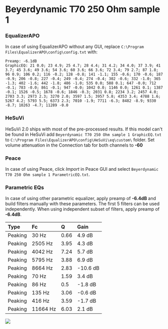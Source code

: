 # Beyerdynamic T70 250 Ohm sample 1

### EqualizerAPO
In case of using EqualizerAPO without any GUI, replace `C:\Program Files\EqualizerAPO\config\config.txt`
with:
```
Preamp: -6.1dB
GraphicEQ: 21 0.0; 23 4.9; 25 4.7; 28 4.4; 31 4.2; 34 4.0; 37 3.9; 41 3.7; 45 3.6; 49 3.6; 54 3.6; 60 3.6; 66 3.6; 72 3.4; 79 2.7; 87 1.8; 96 0.9; 106 0.2; 116 -0.2; 128 -0.8; 141 -1.1; 155 -0.6; 170 -0.6; 187 -0.9; 206 -0.8; 227 -0.4; 249 -0.4; 274 -0.4; 302 -0.6; 332 -1.0; 365 -1.3; 402 -1.6; 442 -1.8; 486 -1.0; 535 0.0; 588 0.1; 647 -0.0; 712 -0.1; 783 -0.0; 861 -0.1; 947 -0.0; 1042 0.0; 1146 0.0; 1261 0.1; 1387 -0.1; 1526 -0.5; 1678 -0.6; 1846 -0.3; 2031 0.8; 2234 3.2; 2457 4.0; 2703 3.3; 2973 2.3; 3270 2.0; 3597 1.5; 3957 5.8; 4353 3.4; 4788 1.6; 5267 4.2; 5793 5.5; 6373 2.3; 7010 -1.9; 7711 -6.3; 8482 -8.9; 9330 -8.7; 10263 -4.7; 11289 -0.0
```

### HeSuVi
HeSuVi 2.0 ships with most of the pre-processed results. If this model can't be found in HeSuVi add
`Beyerdynamic T70 250 Ohm sample 1 GraphicEQ.txt` to `C:\Program Files\EqualizerAPO\config\HeSuVi\eq\custom\` folder.
Set volume attenuation in the Connection tab for both channels to **-60**

### Peace
In case of using Peace, click *Import* in Peace GUI and select `Beyerdynamic T70 250 Ohm sample 1 ParametricEQ.txt`.

### Parametric EQs
In case of using other parametric equalizer, apply preamp of **-6.4dB** and build filters manually
with these parameters. The first 5 filters can be used independently.
When using independent subset of filters, apply preamp of **-6.4dB**.

| Type    | Fc       |    Q | Gain     |
|:--------|:---------|:-----|:---------|
| Peaking | 30 Hz    | 0.66 | 4.9 dB   |
| Peaking | 2505 Hz  | 3.95 | 4.3 dB   |
| Peaking | 4042 Hz  | 7.24 | 5.7 dB   |
| Peaking | 5795 Hz  | 3.88 | 6.9 dB   |
| Peaking | 8664 Hz  | 2.83 | -10.6 dB |
| Peaking | 70 Hz    | 1.59 | 3.4 dB   |
| Peaking | 86 Hz    | 0.5  | -1.8 dB  |
| Peaking | 135 Hz   | 3.06 | -0.6 dB  |
| Peaking | 416 Hz   | 3.59 | -1.7 dB  |
| Peaking | 11664 Hz | 6.03 | 2.1 dB   |

![](https://raw.githubusercontent.com/jaakkopasanen/AutoEq/master/results/innerfidelity/sbaf-serious/Beyerdynamic%20T70%20250%20Ohm%20sample%201/Beyerdynamic%20T70%20250%20Ohm%20sample%201.png)